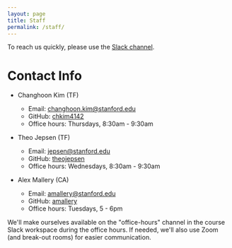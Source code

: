 ```yaml
---
layout: page
title: Staff
permalink: /staff/
---
```


To reach us quickly, please use the [Slack channel](https://cs344-stanford-2021.slack.com).

# Contact Info

* Changhoon Kim (TF)
  * Email: [changhoon.kim@stanford.edu](mailto:changhoon.kim@stanford.edu)
  * GitHub: [chkim4142](https://github.com/chkim4142)
  * Office hours: Thursdays, 8:30am - 9:30am

* Theo Jepsen (TF)
  * Email: [jepsen@stanford.edu](mailto:jepsen@stanford.edu)
  * GitHub: [theojepsen](https://github.com/theojepsen)
  * Office hours: Wednesdays, 8:30am - 9:30am

* Alex Mallery (CA)
  * Email: [amallery@stanford.edu](mailto:amallery@stanford.edu)
  * GitHub: [amallery](https://github.com/amallery)
  * Office hours: Tuesdays, 5 - 6pm

We'll make ourselves available on the "office-hours" channel in the course Slack workspace during the office hours. If needed, we'll also use Zoom (and break-out rooms) for easier communication.

